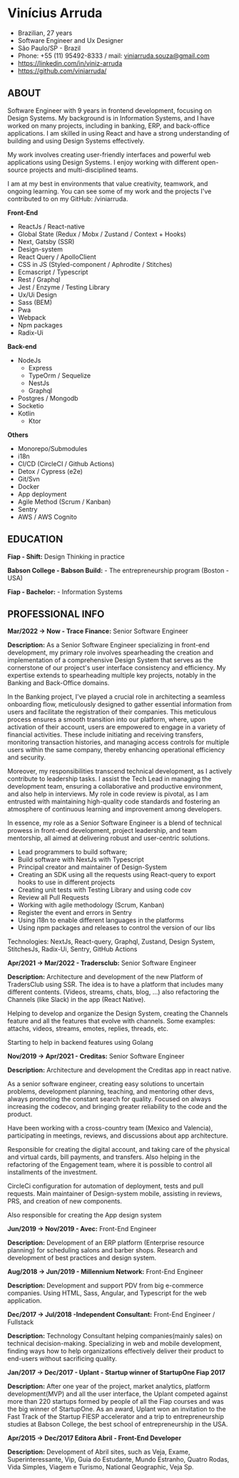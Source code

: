 # Vinícius Arruda

- Brazilian, 27 years
- Software Engineer and Ux Designer
- São Paulo/SP - Brazil
- Phone: +55 (11) 95492-8333 / mail: viniarruda.souza@gmail.com
- https://linkedin.com/in/viniz-arruda
- https://github.com/viniarruda/

## ABOUT

Software Engineer with 9 years in frontend development, focusing on Design Systems. My background is in Information Systems, and I have worked on many projects, including in banking, ERP, and back-office applications. I am skilled in using React and have a strong understanding of building and using Design Systems effectively.

My work involves creating user-friendly interfaces and powerful web applications using Design Systems. I enjoy working with different open-source projects and multi-disciplined teams.

I am at my best in environments that value creativity, teamwork, and ongoing learning. You can see some of my work and the projects I've contributed to on my GitHub: /viniarruda.

**Front-End**

- ReactJs / React-native
- Global State (Redux / Mobx / Zustand / Context + Hooks)
- Next, Gatsby (SSR)
- Design-system
- React Query / ApolloClient
- CSS in JS (Styled-component / Aphrodite / Stitches)
- Ecmascript / Typescript
- Rest / Graphql
- Jest / Enzyme / Testing Library
- Ux/Ui Design
- Sass (BEM)
- Pwa
- Webpack
- Npm packages
- Radix-Ui

**Back-end**
- NodeJs 
  - Express
  - TypeOrm / Sequelize
  - NestJs
  - Graphql
- Postgres / Mongodb
- Socketio
- Kotlin
    - Ktor

**Others**
- Monorepo/Submodules
- i18n
- CI/CD (CircleCI / Github Actions)
- Detox / Cypress (e2e)
- Git/Svn
- Docker
- App deployment
- Agile Method (Scrum / Kanban)
- Sentry
- AWS / AWS Cognito

## EDUCATION 

**Fiap - Shift:** Design Thinking in practice

**Babson College - Babson Build:** - The entrepreneurship program (Boston - USA)

**Fiap - Bachelor:** - Information Systems

## PROFESSIONAL INFO

**Mar/2022 -> Now - Trace Finance:** Senior Software Engineer

**Description:** As a Senior Software Engineer specializing in front-end development, my primary role involves spearheading the creation and implementation of a comprehensive Design System that serves as the cornerstone of our project's user interface consistency and efficiency. My expertise extends to spearheading multiple key projects, notably in the Banking and Back-Office domains.

In the Banking project, I've played a crucial role in architecting a seamless onboarding flow, meticulously designed to gather essential information from users and facilitate the registration of their companies. This meticulous process ensures a smooth transition into our platform, where, upon activation of their account, users are empowered to engage in a variety of financial activities. These include initiating and receiving transfers, monitoring transaction histories, and managing access controls for multiple users within the same company, thereby enhancing operational efficiency and security.

Moreover, my responsibilities transcend technical development, as I actively contribute to leadership tasks. I assist the Tech Lead in managing the development team, ensuring a collaborative and productive environment, and also help in interviews. My role in code review is pivotal, as I am entrusted with maintaining high-quality code standards and fostering an atmosphere of continuous learning and improvement among developers. 

In essence, my role as a Senior Software Engineer is a blend of technical prowess in front-end development, project leadership, and team mentorship, all aimed at delivering robust and user-centric solutions.

- Lead programmers to build software;
- Build software with NextJs with Typescript
- Principal creator and maintainer of Design-System
- Creating an SDK using all the requests using React-query to export hooks to use in different projects
- Creating unit tests with Testing Library and using code cov
- Review all Pull Requests
- Working with agile methodology (Scrum, Kanban)
- Register the event and errors in Sentry
- Using i18n to enable different languages in the platforms
- Using npm packages and releases to control the version of our libs

Technologies: NextJs, React-query, Graphql, Zustand, Design System, StitchesJs, Radix-Ui, Sentry, GitHub Actions

**Apr/2021 -> Mar/2022 - Tradersclub:** Senior Software Engineer

**Description:** Architecture and development of the new Platform of TradersClub using SSR. The idea is to have a platform that includes many different contents. (Videos, streams, chats, blog, ...) also refactoring the Channels (like Slack) in the app (React Native).

Helping to develop and organize the Design System, creating the Channels feature and all the features that evolve with channels.
Some examples: attachs, videos, streams, emotes, replies, threads, etc.

Starting to help in backend features using Golang

**Nov/2019 -> Apr/2021 - Creditas:** Senior Software Engineer

**Description:** Architecture and development the Creditas app in react native.

As a senior software engineer, creating easy solutions to uncertain problems, development planning, teaching, and mentoring other devs, always promoting the constant search for quality. Focused on always increasing the codecov, and bringing greater reliability to the code and the product.

Have been working with a cross-country team (Mexico and Valencia), participating in meetings, reviews, and discussions about app architecture.

Responsible for creating the digital account, and taking care of the physical and virtual cards, bill payments, and transfers. Also helping in the refactoring of the Engagement team, where it is possible to control all installments of the investment.

CircleCi configuration for automation of deployment, tests and pull requests. Main maintainer of Design-system mobile, assisting in reviews, PRS, and creation of new components.

Also responsible for creating the App design system 

**Jun/2019 -> Nov/2019 - Avec:** Front-End Engineer

**Description:** Development of an ERP platform (Enterprise resource planning) for scheduling salons and barber shops. Research and development of best practices and design system.

**Aug/2018 -> Jun/2019 - Millennium Network:** Front-End Engineer

**Description:** Development and support PDV from big e-commerce companies. Using HTML, Sass, Angular, and Typescript for the web application.

**Dec/2017 -> Jul/2018 -Independent Consultant:** Front-End Engineer / Fullstack

**Description:** Technology Consultant helping companies(mainly sales) on technical decision-making. Specializing in web and mobile development, finding ways how to help organizations effectively deliver their product to end-users without sacrificing quality.

**Jan/2017 -> Dec/2017 - Uplant - Startup winner of StartupOne Fiap 2017**

**Description:** After one year of the project, market analytics, platform development(MVP) and all the user interface, the Uplant competed against more than 220 startups formed by people of all the Fiap courses and was the big winner of StartupOne. As an award, Uplant won an invitation to the Fast Track of the Startup FIESP accelerator and a trip to entrepreneurship studies at Babson College, the best school of entrepreneurship in the USA.

**Apr/2015 -> Dec/2017 Editora Abril - Front-End Developer**

**Description:** Development of Abril sites, such as Veja, Exame, Superinteressante, Vip, Guia do Estudante, Mundo Estranho, Quatro Rodas, Vida Simples, Viagem e Turismo, National Geographic, Veja Sp. 
